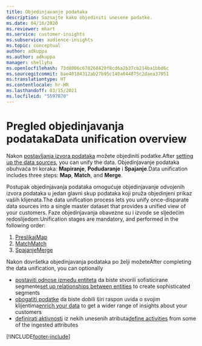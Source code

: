```yaml
---
title: Objedinjavanje podataka
description: Saznajte kako objediniti unesene podatke.
ms.date: 04/16/2020
ms.reviewer: mhart
ms.service: customer-insights
ms.subservice: audience-insights
ms.topic: conceptual
author: adkuppa
ms.author: adkuppa
manager: shellyha
ms.openlocfilehash: 73d8006c670268420f8cd6a2b37cb214ba1bbd6c
ms.sourcegitcommit: bae40184312ab27b95c140a044875c2daea37951
ms.translationtype: HT
ms.contentlocale: hr-HR
ms.lasthandoff: 03/15/2021
ms.locfileid: "5597870"
---
```

# <a name="data-unification-overview"></a><span data-ttu-id="7dce5-103">Pregled objedinjavanja podataka</span><span class="sxs-lookup"><span data-stu-id="7dce5-103">Data unification overview</span></span>

<span data-ttu-id="7dce5-104">Nakon [postavljanja izvora podataka](data-sources.md) možete objediniti podatke.</span><span class="sxs-lookup"><span data-stu-id="7dce5-104">After [setting up the data sources](data-sources.md), you can unify the data.</span></span> <span data-ttu-id="7dce5-105">Objedinjavanje podataka obuhvaća tri koraka: **Mapiranje**, **Podudaranje** i **Spajanje**.</span><span class="sxs-lookup"><span data-stu-id="7dce5-105">Data unification includes three steps: **Map**, **Match**, and **Merge**.</span></span>

<span data-ttu-id="7dce5-106">Postupak objedinjavanja podataka omogućuje objedinjavanje odvojenih izvora podataka u jedan glavni skup podataka koji pruža objedinjeni prikaz vaših klijenata.</span><span class="sxs-lookup"><span data-stu-id="7dce5-106">The data unification process lets you unify once-disparate data sources into a single master dataset that provides a unified view of your customers.</span></span> <span data-ttu-id="7dce5-107">Faze objedinjavanja obavezne su i izvode se sljedećim redoslijedom:</span><span class="sxs-lookup"><span data-stu-id="7dce5-107">Unification stages are mandatory, and performed in the following order:</span></span>

1. [<span data-ttu-id="7dce5-108">Preslikaj</span><span class="sxs-lookup"><span data-stu-id="7dce5-108">Map</span></span>](map-entities.md)
2. [<span data-ttu-id="7dce5-109">Match</span><span class="sxs-lookup"><span data-stu-id="7dce5-109">Match</span></span>](match-entities.md)
3. [<span data-ttu-id="7dce5-110">Spajanje</span><span class="sxs-lookup"><span data-stu-id="7dce5-110">Merge</span></span>](merge-entities.md)

<span data-ttu-id="7dce5-111">Nakon dovršetka objedinjavanja podataka po želji možete</span><span class="sxs-lookup"><span data-stu-id="7dce5-111">After completing the data unification, you can optionally</span></span>

- <span data-ttu-id="7dce5-112">[postaviti odnose između entiteta](relationships.md) da biste stvorili sofisticirane segmente</span><span class="sxs-lookup"><span data-stu-id="7dce5-112">[set up relationships between entities](relationships.md) to create sophisticated segments</span></span>
- <span data-ttu-id="7dce5-113">[obogatiti podatke](enrichment-hub.md) da biste dobili širi raspon uvida o svojim klijentima</span><span class="sxs-lookup"><span data-stu-id="7dce5-113">[enrich your data](enrichment-hub.md) to get a wider range of insights about your customers</span></span>
- <span data-ttu-id="7dce5-114">[definirati aktivnosti](activities.md) iz nekih unesenih atributa</span><span class="sxs-lookup"><span data-stu-id="7dce5-114">[define activities](activities.md) from some of the ingested attributes</span></span>


[!INCLUDE[footer-include](../includes/footer-banner.md)]